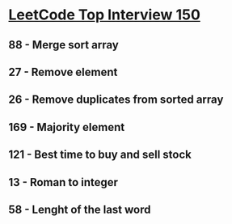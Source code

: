 # [LeetCode Top Interview 150](https://leetcode.com/studyplan/top-interview-150/)

## 88 - Merge sort array
## 27 - Remove element
## 26 - Remove duplicates from sorted array
## 169 - Majority element
## 121 - Best time to buy and sell stock
## 13 - Roman to integer
## 58 - Lenght of the last word